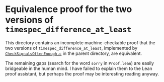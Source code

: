 # Equivalence proof for the two versions of `timespec_difference_at_least`

This directory contains an incomplete machine-checkable proof that the
two versions of `timespec_difference_at_least`, implemented by
[`CheckSignalsOftenEnough.c`](../CheckSignalsOftenEnough.c) in the
parent directory, are equivalent.

The remaining gaps (search for the word `sorry` in `Proof.lean`) are
easily bridgeable in the human mind.  I have failed to explain them to
the Lean proof assistant, but perhaps the proof may be interesting
reading anyway.
